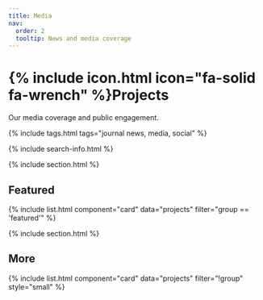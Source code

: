 ```yaml
---
title: Media
nav:
  order: 2
  tooltip: News and media coverage
---
```


# {% include icon.html icon="fa-solid fa-wrench" %}Projects

Our media coverage and public engagement.

{% include tags.html tags="journal news, media, social" %}

{% include search-info.html %}

{% include section.html %}

## Featured

{% include list.html component="card" data="projects" filter="group == 'featured'" %}

{% include section.html %}

## More

{% include list.html component="card" data="projects" filter="!group" style="small" %}
